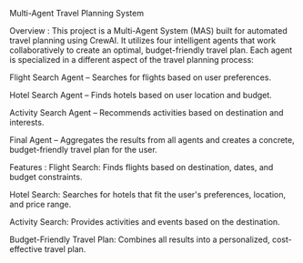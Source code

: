 Multi-Agent Travel Planning System


Overview :
This project is a Multi-Agent System (MAS) built for automated travel planning using CrewAI. It utilizes four intelligent agents that work collaboratively to create an optimal, budget-friendly travel plan. Each agent is specialized in a different aspect of the travel planning process:

Flight Search Agent – Searches for flights based on user preferences.

Hotel Search Agent – Finds hotels based on user location and budget.

Activity Search Agent – Recommends activities based on destination and interests.

Final Agent – Aggregates the results from all agents and creates a concrete, budget-friendly travel plan for the user.


Features :
Flight Search: Finds flights based on destination, dates, and budget constraints.

Hotel Search: Searches for hotels that fit the user's preferences, location, and price range.

Activity Search: Provides activities and events based on the destination.

Budget-Friendly Travel Plan: Combines all results into a personalized, cost-effective travel plan.